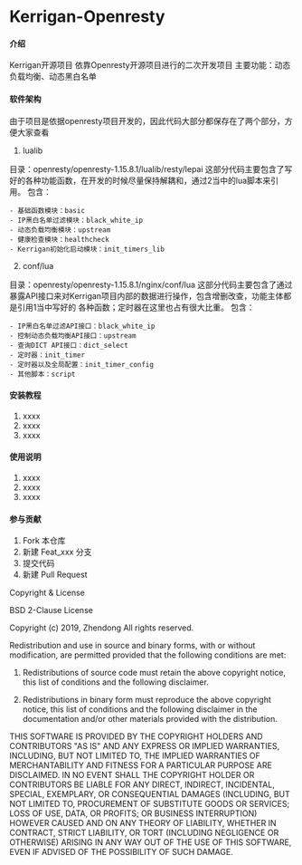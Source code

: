# Kerrigan-Openresty

#### 介绍
Kerrigan开源项目
依靠Openresty开源项目进行的二次开发项目
主要功能：动态负载均衡、动态黑白名单

#### 软件架构
​		由于项目是依据openresty项目开发的，因此代码大部分都保存在了两个部分，方便大家查看


1. lualib 

目录：openresty/openresty-1.15.8.1/lualib/resty/lepai
   		这部分代码主要包含了写好的各种功能函数，在开发的时候尽量保持解耦和，通过2当中的lua脚本来引用。
包含：
   
    - 基础函数模块：basic
    - IP黑白名单过滤模块：black_white_ip
    - 动态负载均衡模块：upstream
    - 健康检查模块：healthcheck
    - Kerrigan初始化启动模块：init_timers_lib
   
2. conf/lua
    
目录：openresty/openresty-1.15.8.1/nginx/conf/lua
		这部分代码主要包含了通过暴露API接口来对Kerrigan项目内部的数据进行操作，包含增删改查，功能主体都是引用1当中写好的
    各种函数；定时器在这里也占有很大比重。
    包含：
    
    - IP黑白名单过滤API接口：black_white_ip
    - 控制动态负载均衡API接口：upstream
    - 查询DICT API接口：dict_select
    - 定时器：init_timer
    - 定时器以及全局配置：init_timer_config
    - 其他脚本：script
    

#### 安装教程

1. xxxx
2. xxxx
3. xxxx

#### 使用说明

1. xxxx
2. xxxx
3. xxxx

#### 参与贡献

1. Fork 本仓库
2. 新建 Feat_xxx 分支
3. 提交代码
4. 新建 Pull Request

Copyright & License

BSD 2-Clause License

Copyright (c) 2019, Zhendong
All rights reserved.

Redistribution and use in source and binary forms, with or without
modification, are permitted provided that the following conditions are met:

1. Redistributions of source code must retain the above copyright notice, this
   list of conditions and the following disclaimer.

2. Redistributions in binary form must reproduce the above copyright notice,
   this list of conditions and the following disclaimer in the documentation
   and/or other materials provided with the distribution.

THIS SOFTWARE IS PROVIDED BY THE COPYRIGHT HOLDERS AND CONTRIBUTORS "AS IS"
AND ANY EXPRESS OR IMPLIED WARRANTIES, INCLUDING, BUT NOT LIMITED TO, THE
IMPLIED WARRANTIES OF MERCHANTABILITY AND FITNESS FOR A PARTICULAR PURPOSE ARE
DISCLAIMED. IN NO EVENT SHALL THE COPYRIGHT HOLDER OR CONTRIBUTORS BE LIABLE
FOR ANY DIRECT, INDIRECT, INCIDENTAL, SPECIAL, EXEMPLARY, OR CONSEQUENTIAL
DAMAGES (INCLUDING, BUT NOT LIMITED TO, PROCUREMENT OF SUBSTITUTE GOODS OR
SERVICES; LOSS OF USE, DATA, OR PROFITS; OR BUSINESS INTERRUPTION) HOWEVER
CAUSED AND ON ANY THEORY OF LIABILITY, WHETHER IN CONTRACT, STRICT LIABILITY,
OR TORT (INCLUDING NEGLIGENCE OR OTHERWISE) ARISING IN ANY WAY OUT OF THE USE
OF THIS SOFTWARE, EVEN IF ADVISED OF THE POSSIBILITY OF SUCH DAMAGE.
